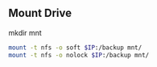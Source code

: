 ## Mount Drive
mkdir mnt
```bash
mount -t nfs -o soft $IP:/backup mnt/
mount -t nfs -o nolock $IP:/backup mnt/
```
